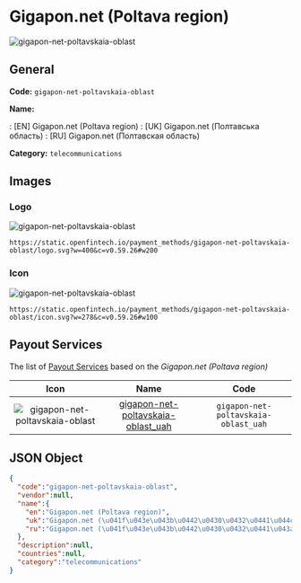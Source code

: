 
# Gigapon.net (Poltava region) 
![gigapon-net-poltavskaia-oblast](https://static.openfintech.io/payment_methods/gigapon-net-poltavskaia-oblast/logo.svg?w=400&c=v0.59.26#w200)  

## General 
**Code:** `gigapon-net-poltavskaia-oblast` 
 
**Name:** 
 
:	[EN] Gigapon.net (Poltava region) 
:	[UK] Gigapon.net (Полтавська область) 
:	[RU] Gigapon.net (Полтавская область) 
 
**Category:** `telecommunications` 
 

## Images 

### Logo 
![gigapon-net-poltavskaia-oblast](https://static.openfintech.io/payment_methods/gigapon-net-poltavskaia-oblast/logo.svg?w=400&c=v0.59.26#w200)  

```
https://static.openfintech.io/payment_methods/gigapon-net-poltavskaia-oblast/logo.svg?w=400&c=v0.59.26#w200
```  

### Icon 
![gigapon-net-poltavskaia-oblast](https://static.openfintech.io/payment_methods/gigapon-net-poltavskaia-oblast/icon.svg?w=278&c=v0.59.26#w100)  

```
https://static.openfintech.io/payment_methods/gigapon-net-poltavskaia-oblast/icon.svg?w=278&c=v0.59.26#w100
```  

## Payout Services 
 
The list of [Payout Services](/payout-services/) based on the _Gigapon.net (Poltava region)_ 

|Icon|Name|Code| 
|:---:|:---:|:---:| 
|![gigapon-net-poltavskaia-oblast](https://static.openfintech.io/payout_methods/gigapon-net-poltavskaia-oblast/icon.png?w=278&c=v0.59.26#w40) |[gigapon-net-poltavskaia-oblast_uah](/payout-services/gigapon-net-poltavskaia-oblast_uah/)|`gigapon-net-poltavskaia-oblast_uah`| 
 

## JSON Object 

```json
{
  "code":"gigapon-net-poltavskaia-oblast",
  "vendor":null,
  "name":{
    "en":"Gigapon.net (Poltava region)",
    "uk":"Gigapon.net (\u041f\u043e\u043b\u0442\u0430\u0432\u0441\u044c\u043a\u0430 \u043e\u0431\u043b\u0430\u0441\u0442\u044c)",
    "ru":"Gigapon.net (\u041f\u043e\u043b\u0442\u0430\u0432\u0441\u043a\u0430\u044f \u043e\u0431\u043b\u0430\u0441\u0442\u044c)"
  },
  "description":null,
  "countries":null,
  "category":"telecommunications"
}
```  
